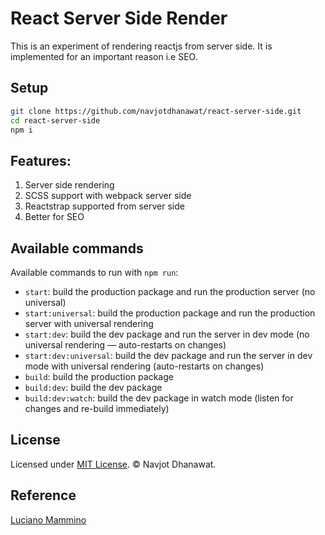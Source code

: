 # React Server Side Render

This is an experiment of rendering reactjs from server side. It is implemented for an important reason i.e SEO.

## Setup

```bash
git clone https://github.com/navjotdhanawat/react-server-side.git
cd react-server-side
npm i
```

## Features:
1. Server side rendering
2. SCSS support with webpack server side
3. Reactstrap supported from server side
4. Better for SEO

## Available commands

Available commands to run with `npm run`:

 - `start`: build the production package and run the production server (no universal)
 - `start:universal`: build the production package and run the production server with universal rendering
 - `start:dev`: build the dev package and run the server in dev mode (no universal rendering — auto-restarts on changes)
 - `start:dev:universal`: build the dev package and run the server in dev mode with universal rendering (auto-restarts on changes)
 - `build`: build the production package
 - `build:dev`: build the dev package
 - `build:dev:watch`: build the dev package in watch mode (listen for changes and re-build immediately)




 ## License
 Licensed under [MIT License](LICENSE). © Navjot Dhanawat.

 ## Reference
 [Luciano Mammino](https://github.com/lmammino/judo-heroes-2)
